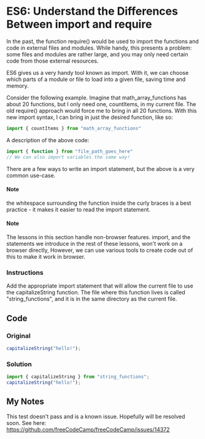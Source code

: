 # ES6: Understand the Differences Between import and require

In the past, the function require() would be used to import the functions and code in external files and modules. While handy, this presents a problem: some files and modules are rather large, and you may only need certain code from those external resources.

ES6 gives us a very handy tool known as import. With it, we can choose which parts of a module or file to load into a given file, saving time and memory.

Consider the following example. Imagine that math_array_functions has about 20 functions, but I only need one, countItems, in my current file. The old require() approach would force me to bring in all 20 functions. With this new import syntax, I can bring in just the desired function, like so:

```javascript
import { countItems } from "math_array_functions"
```
A description of the above code:

```javascript
import { function } from "file_path_goes_here"
// We can also import variables the same way!
```
There are a few ways to write an import statement, but the above is a very common use-case.

#### Note
the whitespace surrounding the function inside the curly braces is a best practice - it makes it easier to read the import statement.

#### Note
The lessons in this section handle non-browser features. import, and the statements we introduce in the rest of these lessons, won't work on a browser directly, However, we can use various tools to create code out of this to make it work in browser.

### Instructions

Add the appropriate import statement that will allow the current file to use the capitalizeString function. The file where this function lives is called "string_functions", and it is in the same directory as the current file.

## Code

### Original

```javascript
capitalizeString("hello!");
```
### Solution

```javascript
import { capitalizeString } from "string_functions";
capitalizeString("hello!");
```

## My Notes

This test doesn't pass and is a known issue. Hopefully will be resolved soon. See here: https://github.com/freeCodeCamp/freeCodeCamp/issues/14372
